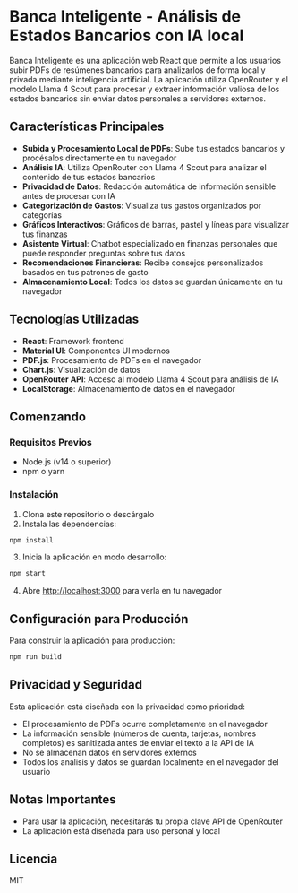 # Banca Inteligente - Análisis de Estados Bancarios con IA local

Banca Inteligente es una aplicación web React que permite a los usuarios subir PDFs de resúmenes bancarios para analizarlos de forma local y privada mediante inteligencia artificial. La aplicación utiliza OpenRouter y el modelo Llama 4 Scout para procesar y extraer información valiosa de los estados bancarios sin enviar datos personales a servidores externos.

## Características Principales

- **Subida y Procesamiento Local de PDFs**: Sube tus estados bancarios y procésalos directamente en tu navegador
- **Análisis IA**: Utiliza OpenRouter con Llama 4 Scout para analizar el contenido de tus estados bancarios
- **Privacidad de Datos**: Redacción automática de información sensible antes de procesar con IA
- **Categorización de Gastos**: Visualiza tus gastos organizados por categorías
- **Gráficos Interactivos**: Gráficos de barras, pastel y líneas para visualizar tus finanzas
- **Asistente Virtual**: Chatbot especializado en finanzas personales que puede responder preguntas sobre tus datos
- **Recomendaciones Financieras**: Recibe consejos personalizados basados en tus patrones de gasto
- **Almacenamiento Local**: Todos los datos se guardan únicamente en tu navegador

## Tecnologías Utilizadas

- **React**: Framework frontend
- **Material UI**: Componentes UI modernos
- **PDF.js**: Procesamiento de PDFs en el navegador
- **Chart.js**: Visualización de datos
- **OpenRouter API**: Acceso al modelo Llama 4 Scout para análisis de IA
- **LocalStorage**: Almacenamiento de datos en el navegador

## Comenzando

### Requisitos Previos

- Node.js (v14 o superior)
- npm o yarn

### Instalación

1. Clona este repositorio o descárgalo
2. Instala las dependencias:

```bash
npm install
```

3. Inicia la aplicación en modo desarrollo:

```bash
npm start
```

4. Abre [http://localhost:3000](http://localhost:3000) para verla en tu navegador

## Configuración para Producción

Para construir la aplicación para producción:

```bash
npm run build
```

## Privacidad y Seguridad

Esta aplicación está diseñada con la privacidad como prioridad:

- El procesamiento de PDFs ocurre completamente en el navegador
- La información sensible (números de cuenta, tarjetas, nombres completos) es sanitizada antes de enviar el texto a la API de IA
- No se almacenan datos en servidores externos
- Todos los análisis y datos se guardan localmente en el navegador del usuario

## Notas Importantes

- Para usar la aplicación, necesitarás tu propia clave API de OpenRouter
- La aplicación está diseñada para uso personal y local

## Licencia

MIT
